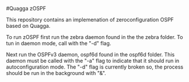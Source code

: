 #Quagga zOSPF

This repository contains an implemenation of zeroconfiguration OSPF based on Quagga. 

To run zOSPF first run the zebra daemon found in the the zebra folder. To tun in daemon mode, call with the "-d" flag. 

Next run the OSPFv3 daemon, ospf6d found in the ospf6d folder. This daemon must be called with the "-a" flag to indicate that it should run in autoconfiguration mode. The "-d" flag is currently broken so, the process should be run in the background with "&".
